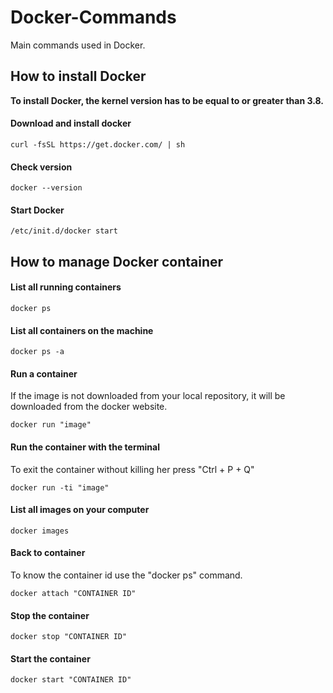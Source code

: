 # Docker-Commands
Main commands used in Docker.

## How to install Docker

**To install Docker, the kernel version has to be equal to or greater than 3.8.**

#### Download and install docker 
```
curl -fsSL https://get.docker.com/ | sh
```
#### Check version
```
docker --version
```
#### Start Docker
```
/etc/init.d/docker start
```


## How to manage Docker container

#### List all running containers
```
docker ps
```

#### List all containers on the machine 
```
docker ps -a
```

#### Run a container
If the image is not downloaded from your local repository, it will be downloaded from the docker website.
```
docker run "image"
```

#### Run the container with the terminal 
To exit the container without killing her press "Ctrl + P + Q"
```
docker run -ti "image"
```

#### List all images on your computer
```
docker images
```

#### Back to container
To know the container id use the "docker ps" command.
```
docker attach "CONTAINER ID"
```

#### Stop the container
```
docker stop "CONTAINER ID"
```

#### Start the container
```
docker start "CONTAINER ID"
```
